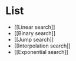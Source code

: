 # List
- [[Linear search]]
- [[Binary search]]
- [[Jump search]]
- [[Interpolation search]]
- [[Exponential search]]